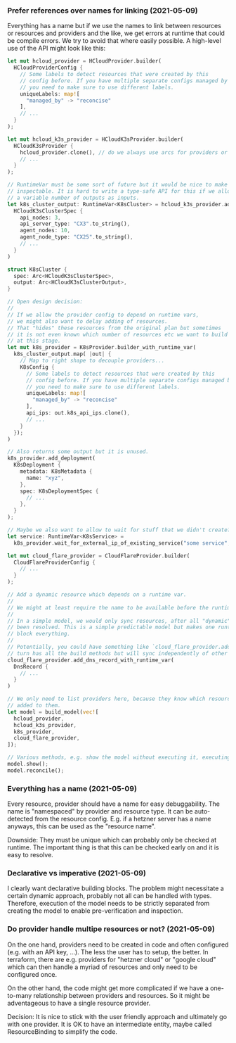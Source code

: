 ### Prefer references over names for linking (2021-05-09)

Everything has a name but if we use the names to link between resources or
resources and providers and the like, we get errors at runtime that could be
compile errors. We try to avoid that where easily possible. A high-level
use of the API might look like this:

```rust
let mut hcloud_provider = HCloudProvider.builder(
  HCloudProviderConfig {
    // Some labels to detect resources that were created by this
    // config before. If you have multiple separate configs managed by reconcise,
    // you need to make sure to use different labels.
    uniqueLabels: map![
      "managed_by" -> "reconcise"
    ],
    // ...
  }
);

let mut hcloud_k3s_provider = HCloudK3sProvider.builder(
  HCloudK3sProvider {
    hcloud_provider.clone(), // do we always use arcs for providers or the like?
    // ...
  }
);

// RuntimeVar must be some sort of future but it would be nice to make dependencies
// inspectable. It is hard to write a type-safe API for this if we allow
// a variable number of outputs as inputs.
let k8s_cluster_output: RuntimeVar<K8sCluster> = hcloud_k3s_provider.add_k3s_cluster(
  HCloudK3sClusterSpec {
    api_nodes: 3,
    api_server_type: "CX3".to_string(),
    agent_nodes: 10,
    agent_node_type: "CX25".to_string(),
    // ...
  }
)

struct K8sCluster {
  spec: Arc<HCloudK3sClusterSpec>,
  output: Arc<HCloudK3sClusterOutput>,
}

// Open design decision:
//
// If we allow the provider config to depend on runtime vars,
// we might also want to delay adding of resources.
// That "hides" these resources from the original plan but sometimes
// it is not even known which number of resources etc we want to build
// at this stage.
let mut k8s_provider = K8sProvider.builder_with_runtime_var(
  k8s_cluster_output.map( |out| {
    // Map to right shape to decouple providers...
    K8sConfig {
      // Some labels to detect resources that were created by this
      // config before. If you have multiple separate configs managed by reconcise,
      // you need to make sure to use different labels.
      uniqueLabels: map![
        "managed_by" -> "reconcise"
      ],
      api_ips: out.k8s_api_ips.clone(),
      // ...
    }
  });
)

// Also returns some output but it is unused.
k8s_provider.add_deployment(
  K8sDeployment {
    metadata: K8sMetadata {
      name: "xyz",
    },
    spec: K8sDeploymentSpec {
      // ...
    },
  }
);

// Maybe we also want to allow to wait for stuff that we didn't create?
let service: RuntimeVar<K8sService> =
  k8s_provider.wait_for_external_ip_of_existing_service("some service", "some namespace");

let mut cloud_flare_provider = CloudFlareProvider.builder(
  CloudFlareProviderConfig {
    // ...
  }
);

// Add a dynamic resource which depends on a runtime var.
//
// We might at least require the name to be available before the runtime var is resolved.
//
// In a simple model, we would only sync resources, after all "dynamic" resources have
// been resolved. This is a simple predictable model but makes one runtime var failure
// block everything.
//
// Potentially, you could have something like `cloud_flare_provider.add_scope()` which in
// turn has all the build methods but will sync independently of other "scopes".
cloud_flare_provider.add_dns_record_with_runtime_var(
  DnsRecord {
    // ...
  }
)

// We only need to list providers here, because they know which resources where
// added to them.
let model = build_model(vec![
  hcloud_provider,
  hcloud_k3s_provider,
  k8s_provider,
  cloud_flare_provider,
]);

// Various methods, e.g. show the model without executing it, executing it...
model.show();
model.reconcile();
```


### Everything has a name (2021-05-09)

Every resource, provider should have a name for easy debuggability. The name is
"namespaced" by provider and resource type. It can be auto-detected from the
resource config. E.g. if a hetzner server has a name anyways, this can be used
as the "resource name".

Downside: They must be unique which can probably only be checked at runtime. The
important thing is that this can be checked early on and it is easy to resolve.

### Declarative vs imperative (2021-05-09)

I clearly want declarative building blocks. The problem might necessitate a
certain dynamic approach, probably not all can be handled with types. Therefore,
execution of the model needs to be strictly separated from creating the model
to enable pre-verification and inspection.

### Do provider handle multipe resources or not? (2021-05-09)

On the one hand, providers need to be created in code and often configured (e.g.
with an API key, ...). The less the user has to setup, the better. In terraform,
there are e.g. providers for "hetzner cloud" or "google cloud" which can then
handle a myriad of resources and only need to be configured once.

On the other hand, the code might get more complicated if we have a one-to-many
relationship between providers and resources. So it might be adventageous to
have a single resource provider.

Decision: It is nice to stick with the user friendly approach and ultimately go
with one provider. It is OK to have an intermediate entity, maybe called
ResourceBinding to simplify the code.
